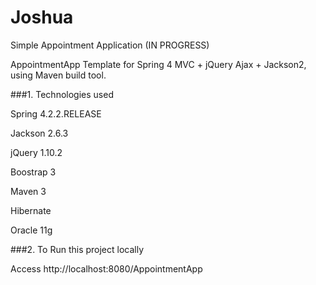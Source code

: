# Joshua
Simple Appointment Application
(IN PROGRESS)

AppointmentApp
Template for Spring 4 MVC + jQuery Ajax + Jackson2, using Maven build tool.

###1. Technologies used

Spring 4.2.2.RELEASE

Jackson 2.6.3

jQuery 1.10.2

Boostrap 3

Maven 3

Hibernate

Oracle 11g

###2. To Run this project locally

Access http://localhost:8080/AppointmentApp


